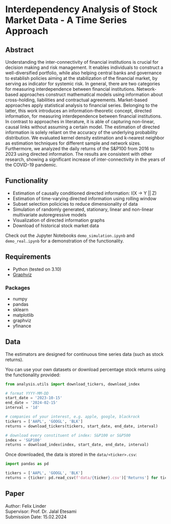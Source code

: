 # Interdependency Analysis of Stock Market Data - A Time Series Approach

## Abstract
Understanding the inter-connectivity of financial institutions is crucial for decision making and risk management. It enables individuals to construct a well-diversified portfolio, while also helping central banks and governance to establish policies aiming at the stabilization of the financial market, by serving as indicator for systemic risk. In general, there are two categories for measuring interdependence between financial institutions. Network-based approaches construct mathematical models using information about cross-holding, liabilities and contractual agreements. Market-based approaches apply statistical analysis to financial series. Belonging to the latter, this work introduces an information-theoretic concept, directed information, for measuring interdependence between financial institutions. In contrast to approaches in literature, it is able of capturing non-linear, causal links without assuming a certain model. The estimation of directed information is solely reliant on the accuracy of the underlying probability distribution. We evaluated kernel density estimation and k-nearest neighbor as estimation techniques for different sample and network sizes. Furthermore, we analyzed the daily returns of the S\&P100 from 2016 to 2023 using directed information. The results are consistent with other research, showing a significant increase of inter-connectivity in the years of the COVID-19 pandemic.

## Functionality
* Estimation of causally conditioned directed information: I(X -> Y || Z)
* Estimation of time-varying directed information using rolling window
* Subset selection policicies to reduce dimensionality of data
* Simulation of randomly generated, stationary, linear and non-linear multivariate autoregressive models
* Visualization of directed information graphs
* Download of historical stock market data

Check out the Jupyter Notebooks `demo_simulation.ipynb` and `demo_real.ipynb` for a demonstration of the functionality.

## Requirements
* Python (tested on 3.10)
* [Graphviz](https://graphviz.org/)

### Packages
* numpy
* pandas
* sklearn
* matplotlib
* graphviz
* yfinance

## Data
The estimators are designed for continuous time series data (such as stock returns).

You can use your own datasets or download percentage stock returns using the functionality provided:

```python 
from analysis.utils import download_tickers, download_index

# format YYYY-MM-DD
start_date = '2023-10-15' 
end_date = '2024-02-15'
interval = '1d'

# companies of your interest, e.g. apple, google, blackrock
tickers = ['AAPL', 'GOOGL', 'BLK']
returns = download_tickers(tickers, start_date, end_date, interval)

# download every constituent of index: S&P100 or S&P500
index = 'S&P100'
returns = download_index(index, start_date, end_date, interval)
```

Once downloaded, the data is stored in the `data/<ticker>.csv`:

```python 
import pandas as pd 

tickers = ['AAPL', 'GOOGL', 'BLK']
returns = {ticker: pd.read_csv(f'data/{ticker}.csv')['Returns'] for ticker in tickers}
```

## Paper
Author: Felix Linder\
Supervisor: Prof. Dr. Jalal Etesami\
Submission Date: 15.02.2024
